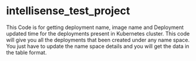 # intellisense_test_project

This Code is for getting deployment name, image name and Deployment updated time for the deployments present in Kubernetes cluster. 
This code will give you all the deployments that been created under any name space. You just have to update the name space details and you will get the data in the table format.
